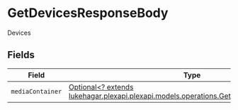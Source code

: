 # GetDevicesResponseBody

Devices


## Fields

| Field                                                                                                                                           | Type                                                                                                                                            | Required                                                                                                                                        | Description                                                                                                                                     |
| ----------------------------------------------------------------------------------------------------------------------------------------------- | ----------------------------------------------------------------------------------------------------------------------------------------------- | ----------------------------------------------------------------------------------------------------------------------------------------------- | ----------------------------------------------------------------------------------------------------------------------------------------------- |
| `mediaContainer`                                                                                                                                | [Optional<? extends lukehagar.plexapi.plexapi.models.operations.GetDevicesMediaContainer>](../../models/operations/GetDevicesMediaContainer.md) | :heavy_minus_sign:                                                                                                                              | N/A                                                                                                                                             |